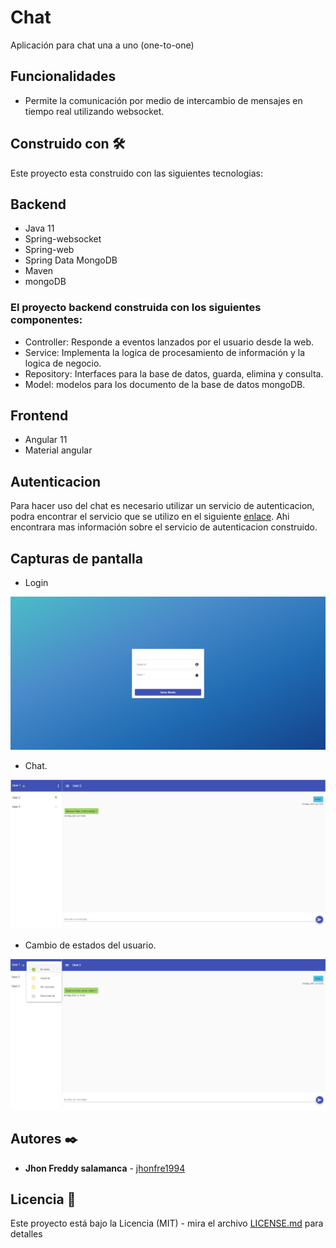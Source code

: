 # Chat

Aplicación para chat una a uno (one-to-one)

## Funcionalidades 

* Permite la comunicación por medio de intercambio de mensajes en tiempo real utilizando websocket.


## Construido con 🛠️

Este proyecto esta construido con las siguientes tecnologias:

## Backend 

* Java 11
* Spring-websocket
* Spring-web
* Spring Data MongoDB
* Maven
* mongoDB

### El proyecto backend construida con los siguientes componentes:
   * Controller: Responde a eventos lanzados por el usuario desde la web.
   * Service: Implementa la logica de procesamiento de información y la logica de negocio.
   * Repository: Interfaces para la base de datos, guarda, elimina y consulta.
   * Model: modelos para los documento de la base de datos mongoDB.
   

## Frontend

* Angular 11
* Material angular


## Autenticacion

Para hacer uso del chat es necesario utilizar un servicio de autenticacion, podra encontrar el servicio que se utilizo en el siguiente [enlace](https://github.com/jhonfre1994/oauth2-jwt-spring-boot-example). Ahi encontrara mas información sobre el servicio de autenticacion construido. 


## Capturas de pantalla

* Login	

![](images/login.PNG)

* Chat.

![](images/chat.PNG)

* Cambio de estados del usuario.

![](images/chat_status.png)



## Autores ✒️

* **Jhon Freddy salamanca** - [jhonfre1994](https://github.com/jhonfre1994)

## Licencia 📄

Este proyecto está bajo la Licencia (MIT) - mira el archivo [LICENSE.md](https://github.com/jhonfre1994/chat-spring-boot-and-angular/blob/master/LICENSE.md) para detalles

